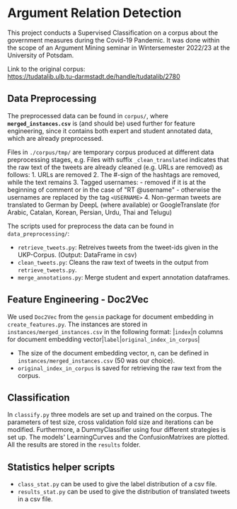 # Argument Relation Detection
This project conducts a Supervised Classification on a corpus about the 
government measures during the Covid-19 Pandemic. It was done within the 
scope of an Argument Mining seminar in Wintersemester 2022/23 at the 
University of Potsdam.

Link to the original corpus:   
https://tudatalib.ulb.tu-darmstadt.de/handle/tudatalib/2780

## Data Preprocessing
The preprocessed data can be found in `corpus/`, where **`merged_instances.csv`** is 
(and should be) used further for feature engineering, since it contains both expert and 
student annotated data, which are already preprocessed. 

Files in `./corpus/tmp/` are temporary corpus produced at different data 
preprocessing stages, e.g. Files with suffix `_clean_translated` indicates 
that the raw text of the tweets are already cleaned (e.g. URLs are removed) as follows:
    1. URLs are removed 
    2. The #-sign of the hashtags are removed, while the text remains
    3. Tagged usernames: 
        - removed if it is at the beginning of comment or in the case of "RT @username"
        - otherwise the usernames are replaced by the tag `<USERNAME>`
    4. Non-german tweets are translated to German by DeepL (where available) or 
    GoogleTranslate (for Arabic, Catalan, Korean, Persian, Urdu, Thai and 
    Telugu)

The scripts used for preprocess the data can be found in `data_preprocessing/`:
- `retrieve_tweets.py`: Retreives tweets from the tweet-ids given in the UKP-Corpus. 
(Output: DataFrame in csv) 
- `clean_tweets.py`: Cleans the raw text of tweets in the output from `retrieve_tweets.py`.
- `merge_annotations.py`: Merge student and expert annotation dataframes.

## Feature Engineering - Doc2Vec
We used `Doc2Vec` from the `gensim` package for document embedding in `create_features.py`. 
The instances are stored in `instances/merged_instances.csv` in the following format:
|`index`|n columns for document embedding vector|`label`|`original_index_in_corpus`|
- The size of the document embedding vector, n, can be defined in `instances/merged_instances.csv`
(50 was our choice).
- `original_index_in_corpus` is saved for retrieving the raw text from the corpus.

## Classification
In `classify.py` three models are set up and trained on the 
corpus. The parameters of test size, cross validation fold size and 
iterations can be modified. Furthermore, a DummyClassifier using four 
different strategies is set up. The models' LearningCurves and 
the ConfusionMatrixes are plotted. All the results are stored in the 
`results` folder.

## Statistics helper scripts
- `class_stat.py` can be used to give the label distribution of a csv file.
- `results_stat.py` can be used to give the distribution of 
translated tweets in a csv file.